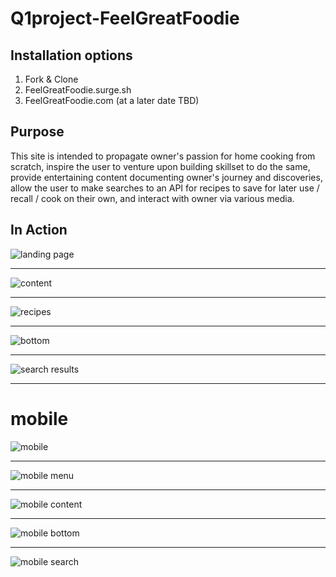 # Q1project-FeelGreatFoodie

## Installation options

1. Fork & Clone
2. FeelGreatFoodie.surge.sh
3. FeelGreatFoodie.com  (at a later date TBD)

## Purpose

This site is intended to propagate owner's passion for home cooking from scratch, inspire the user to venture upon building skillset to do the same, provide entertaining content documenting owner's journey and discoveries, allow the user to make searches to an API for recipes to save for later use / recall / cook on their own, and interact with owner via various media.

## In Action

![landing page](screenshots/full-landing.png?raw=true)

---

![content](screenshots/full-content.png?raw=true)

---

![recipes](screenshots/full-recipes.png?raw=true)

---

![bottom](screenshots/full-bottom-collapsed.png?raw=true)

---

![search results](screenshots/full-search-results.png?raw=true)

---
# mobile

![mobile](screenshots/mobile-landing.png?raw=true)

---


![mobile menu](screenshots/mobile-menu.png?raw=true)

---

![mobile content](screenshots/mobile-content.png?raw=true)

---

![mobile bottom](screenshots/mobile-bottom.png?raw=true)

---

![mobile search](screenshots/mobile-search.png?raw=true)
